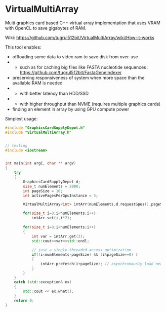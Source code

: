 # VirtualMultiArray
Multi graphics card based C++ virtual array implementation that uses VRAM with OpenCL to save gigabytes of RAM.

Wiki: https://github.com/tugrul512bit/VirtualMultiArray/wiki/How-it-works

This tool enables:

- offloading some data to video ram to save disk from over-use 
- - such as for caching big files like FASTA nucleotide sequences : https://github.com/tugrul512bit/FastaGeneIndexer
- preserving responsiveness of system when more space than the available RAM is needed
- - with better latency than HDD/SSD
- - with higher throughput than NVME (requires multiple graphics cards)
- finding an element in array by using GPU compute power

Simplest usage:
```cpp
#include "GraphicsCardSupplyDepot.h"
#include "VirtualMultiArray.h"


// testing
#include <iostream>


int main(int argC, char ** argV)
{
	try
	{
		GraphicsCardSupplyDepot d;
		size_t numElements = 2000;
		int pageSize = 10;
		int activePagesPerGpuInstance = 5;

		VirtualMultiArray<int> intArr(numElements,d.requestGpus(),pageSize,activePagesPerGpuInstance);

		for(size_t i=0;i<numElements;i++)
			intArr.set(i,i*2);
			
		for(size_t i=0;i<numElements;i++)
		{
			int var = intArr.get(3);
			std::cout<<var<<std::endl;
			
			// just a single-threaded-access optimization
			if((i<numElements-pageSize) && (i%pageSize==0) )
			{
				intArr.prefetch(i+pageSize); // asynchronously load next page into LRU
			}
		}
	}
	catch (std::exception& ex)
	{
		std::cout << ex.what();
	}
	return 0;
}
```

